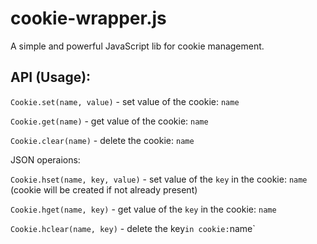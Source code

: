 cookie-wrapper.js
=================

A simple and powerful JavaScript lib for cookie management.


API (Usage):
------------

`Cookie.set(name, value)` - set value of the cookie: `name`

`Cookie.get(name)` - get value of the cookie: `name`

`Cookie.clear(name)` - delete the cookie: `name`

JSON operaions:

`Cookie.hset(name, key, value)` - set value of the `key` in the cookie: `name` (cookie will be created if not already present)

`Cookie.hget(name, key)` - get value of the `key` in the cookie: `name`

`Cookie.hclear(name, key)` - delete the key` in cookie: `name`


